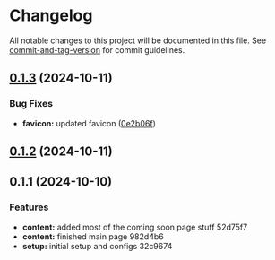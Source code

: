 # Changelog

All notable changes to this project will be documented in this file. See [commit-and-tag-version](https://github.com/absolute-version/commit-and-tag-version) for commit guidelines.

## [0.1.3](https://github.com/GeorgeCht/usually-cs/compare/v0.1.2...v0.1.3) (2024-10-11)


### Bug Fixes

* **favicon:** updated favicon ([0e2b06f](https://github.com/GeorgeCht/usually-cs/commit/0e2b06fd3d7dacdb8e930e0ee1cb15d4b6d52ffc))

## [0.1.2](///compare/v0.1.1...v0.1.2) (2024-10-11)

## 0.1.1 (2024-10-10)


### Features

* **content:** added most of the coming soon page stuff 52d75f7
* **content:** finished main page 982d4b6
* **setup:** initial setup and configs 32c9674
